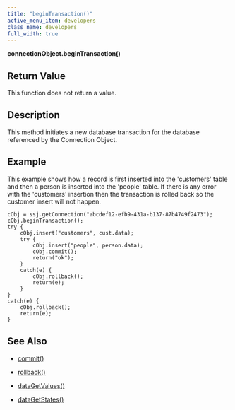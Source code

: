 ```yaml
---
title: "beginTransaction()"
active_menu_item: developers
class_name: developers
full_width: true
---
```



**connectionObject.beginTransaction()**

## Return Value

This function does not return a value.

## Description

This method initiates a new database transaction for the database referenced by the Connection Object.

## Example

This example shows how a record is first inserted into the 'customers' table and then a person is inserted into the 'people' table. If there is any error with the 'customers' insertion then the transaction is rolled back so the customer insert will not happen.

    cObj = ssj.getConnection("abcdef12-efb9-431a-b137-87b4749f2473");
    cObj.beginTransaction();
    try {
        cObj.insert("customers", cust.data);
        try {
            cObj.insert("people", person.data);
            cObj.commit();
            return("ok");
        }
        catch(e) {
            cObj.rollback();
            return(e);
        }
    }
    catch(e) {
        cObj.rollback();
        return(e);
    }
   

## See Also

 - [commit()](commit)

 - [rollback()](rollback)

 - [dataGetValues()](../../../client-api/widget-data-state-manipulation/datagetvalues)

 - [dataGetStates()](../../../client-api/widget-data-state-manipulation/datagetstates)

